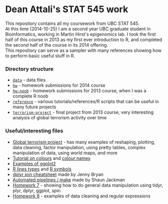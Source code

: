 # Dean Attali's STAT 545 work
This repository contains all my coursework from UBC STAT 545.  
At this time (2014-10-25) I am a second year UBC graduate student in Bioinformatics, working in Martin Hirst's epigenomics lab.  I took the first half of this course in 2013 as my first ever introduction to R, and completed the second half of the course in its 2014 offering.  
This repository can serve as a sampler with many references showing how to perform basic useful stuff in R.

### Directory structure
- [`data`](./data) - data files
- [`hw`](./hw) - homework submissions for 2014 course
- [`hw-noob`](./hw-noob) - homework submissions for 2013 course, when I was a complete R noob
- [`reference`](./reference) - various tutorials/references/R scripts that can be useful in many future projects
- [`terrorism-project`](./terrorism-project) - final project from 2013 course, very interesting analysis of global terrorism activity over time

### Useful/interesting files
- [Global terrorism project](./terrorism-project/report.md) - has many examples of reshaping, plotting, data cleaning, factor manipulation, using pretty tables, complex manipulation of data, using world maps, and more
- [Tutorial on colours](./reference/colours/colours.md) and [colour names](./reference/colours/colors_black_bg.pdf)   
- [Examples of ggplot2](./reference/ggplot2/ggplot2.md)
- [R lines types](./reference/r_line_types.png) and [R symbols](./reference/r_symbols.png)
- [dplyr join cheatsheet](./reference/dplyr_join_cheatsheet/dplyr_join_cheatsheet.md) made by Jenny Bryan 	
- [Automated pipelines / make](./reference/make/slides.md) made by Shaun Jackman
- [Homework 7](./hw/hw07_data-manipulation-tidyr-dplyr-join-ggplot-ddply-spin/hw07_data-manipulation-tidyr-dplyr-join-ggplot-ddply-spin.md) - showing how to do general data manipulation using tidyr, plyr, dplyr, ggplot, spin
- [Homework 8](./hw/hw08_data-cleaning-regex/hw08_data-cleaning-regex.md) - examples of data cleaning and regular expressions